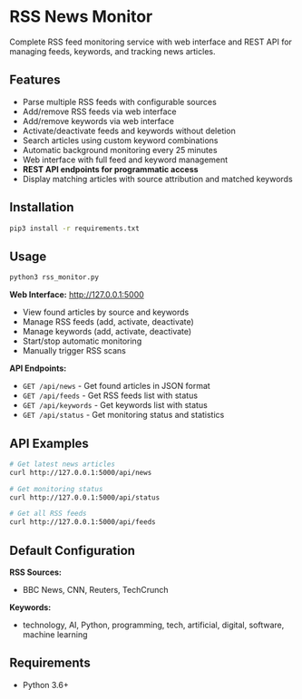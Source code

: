 # RSS News Monitor

Complete RSS feed monitoring service with web interface and REST API for managing feeds, keywords, and tracking news articles.

## Features

- Parse multiple RSS feeds with configurable sources
- Add/remove RSS feeds via web interface
- Add/remove keywords via web interface
- Activate/deactivate feeds and keywords without deletion
- Search articles using custom keyword combinations
- Automatic background monitoring every 25 minutes
- Web interface with full feed and keyword management
- **REST API endpoints for programmatic access**
- Display matching articles with source attribution and matched keywords

## Installation

```bash
pip3 install -r requirements.txt
```

## Usage

```bash
python3 rss_monitor.py
```

**Web Interface:** http://127.0.0.1:5000
- View found articles by source and keywords
- Manage RSS feeds (add, activate, deactivate)
- Manage keywords (add, activate, deactivate)
- Start/stop automatic monitoring
- Manually trigger RSS scans

**API Endpoints:** 
- `GET /api/news` - Get found articles in JSON format
- `GET /api/feeds` - Get RSS feeds list with status
- `GET /api/keywords` - Get keywords list with status  
- `GET /api/status` - Get monitoring status and statistics

## API Examples

```bash
# Get latest news articles
curl http://127.0.0.1:5000/api/news

# Get monitoring status
curl http://127.0.0.1:5000/api/status

# Get all RSS feeds
curl http://127.0.0.1:5000/api/feeds
```

## Default Configuration

**RSS Sources:**
- BBC News, CNN, Reuters, TechCrunch

**Keywords:**
- technology, AI, Python, programming, tech, artificial, digital, software, machine learning

## Requirements

- Python 3.6+